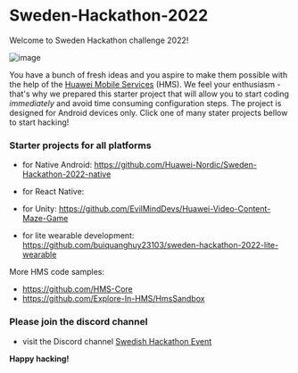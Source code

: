 # Sweden-Hackathon-2022

Welcome to Sweden Hackathon challenge 2022!

![image](https://user-images.githubusercontent.com/71699062/172576443-2a0ade7a-3cfc-45e2-bd16-127fecb3fe32.png)


You have a bunch of fresh ideas and you aspire to make them possible with the help of the [Huawei Mobile Services](https://developer.huawei.com/consumer/en/hms) (HMS). We feel your enthusiasm - that's why we prepared this  starter project that will allow you to start coding *immediately* and avoid time consuming configuration steps. The project is designed for Android devices only. Click one of many stater projects bellow to start hacking!

### Starter projects for all platforms

- for Native Android: https://github.com/Huawei-Nordic/Sweden-Hackathon-2022-native

- for React Native: 

- for Unity: https://github.com/EvilMindDevs/Huawei-Video-Content-Maze-Game

- for lite wearable development: https://github.com/buiquanghuy23103/sweden-hackathon-2022-lite-wearable


More HMS code samples:

- https://github.com/HMS-Core 
- https://github.com/Explore-In-HMS/HmsSandbox


### Please join the discord channel

- visit the Discord channel [Swedish Hackathon Event](https://discord.gg/WFEKnHaSJW) 


**Happy hacking!**
